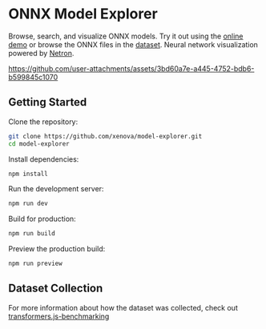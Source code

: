 # ONNX Model Explorer

Browse, search, and visualize ONNX models. Try it out using the [online demo](https://huggingface.co/spaces/onnx-community/model-explorer) or browse the ONNX files in the [dataset](https://huggingface.co/datasets/onnx-community/model-explorer). Neural network visualization powered by [Netron](https://github.com/lutzroeder/netron).

https://github.com/user-attachments/assets/3bd60a7e-a445-4752-bdb6-b599845c1070

## Getting Started

Clone the repository:

```bash
git clone https://github.com/xenova/model-explorer.git
cd model-explorer
```

Install dependencies:

```bash
npm install
```

Run the development server:

```bash
npm run dev
```

Build for production:

```bash
npm run build
```

Preview the production build:

```bash
npm run preview
```

## Dataset Collection

For more information about how the dataset was collected, check out [transformers.js-benchmarking](https://github.com/huggingface/transformers.js-benchmarking)
